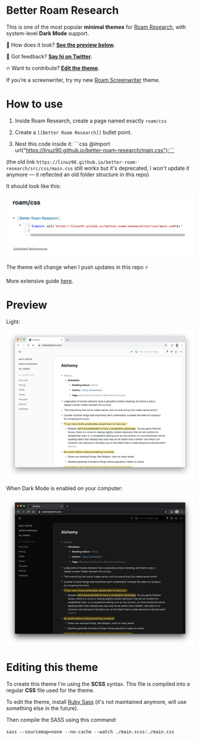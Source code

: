 # Better Roam Research

This is one of the most popular **minimal themes** for [Roam Research](https://roamresearch.com), with system-level **Dark Mode** support.

👀 How does it look? **[See the preview below](#preview).**

💬 Got feedback? **[Say hi on Twitter](https://twitter.com/linuz90).**

🔥 Want to contribute? **[Edit the theme](#editing-this-theme).**

If you’re a screenwriter, try my new [Roam Screenwriter](https://github.com/linuz90/roam-screenwriter) theme.

# How to use

1. Inside Roam Research, create a page named exactly `roam/css`

2. Create a `[[Better Roam Research]]` bullet point.

3. Nest this code inside it: \```css @import url("https://linuz90.github.io/better-roam-research/main.css");```

(the old link `https://linuz90.github.io/better-roam-research/src/css/main.css` still works but it's deprecated, I won't update it anymore — it reflected an old folder structure in this repo)

It should look like this:

![](/assets/how-to.png)

The theme will change when I push updates in this repo ⚡️

More extensive guide [here](https://nesslabs.com/roam-research-themes-custom-styling-css).

# Preview

Light:

![](/assets/preview-light.png)

When Dark Mode is enabled on your computer:

![](/assets/preview-dark.png)

# Editing this theme

To create this theme I'm using the **SCSS** syntax. This file is compiled into a regular **CSS** file used for the theme.

To edit the theme, install [Ruby Sass](https://github.com/sass/ruby-sass) (it's not maintained anymore, will use something else in the future).

Then compile the SASS using this command:

`sass --sourcemap=none --no-cache --watch ./main.scss:./main.css`
